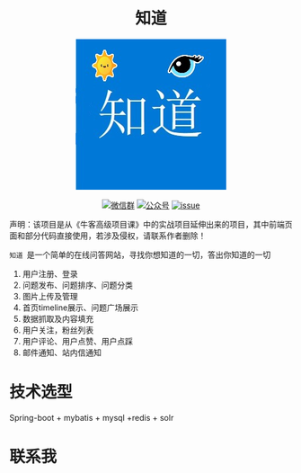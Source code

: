 <h1 align="center">知道</h1>
<p align="center">
<img src="https://github.com/Jason-HuHu/zhidao/blob/master/doc/images/%E7%9F%A5%E9%81%93.jpg?raw=true" width=""/>
</p>

<p align="center">
  <a href="#联系我"><img src="https://img.shields.io/badge/chat-微信群-blue.svg" alt="微信群"></a>
  <a href="#联系我"><img src="https://img.shields.io/badge/%E5%85%AC%E4%BC%97%E5%8F%B7-小胡哥哥VW-lightgrey.svg" alt="公众号"></a>
  <a href="https://github.com/Jason-HuHu/zhidao/issues"><img src="https://img.shields.io/badge/support-issue-critical.svg" alt="issue"></a>
</p>

声明：该项目是从《牛客高级项目课》中的实战项目延伸出来的项目，其中前端页面和部分代码直接使用，若涉及侵权，请联系作者删除！

`知道 `是一个简单的在线问答网站，寻找你想知道的一切，答出你知道的一切

1. 用户注册、登录
2. 问题发布、问题排序、问题分类
3. 图片上传及管理
4. 首页timeline展示、问题广场展示
5. 数据抓取及内容填充
6. 用户关注，粉丝列表
7. 用户评论、用户点赞、用户点踩
8. 邮件通知、站内信通知

# 技术选型
Spring-boot + mybatis + mysql +redis + solr

# 联系我

